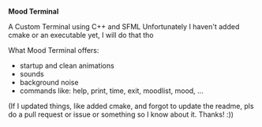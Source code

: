 <b> Mood Terminal </b>

A Custom Terminal using C++ and SFML 
Unfortunately I haven't added cmake or an executable yet, I will do that tho 

What Mood Terminal offers:
- startup and clean animations
- sounds
- background noise
- commands like: help, print, time, exit, moodlist, mood, ...

(If I updated things, like added cmake, and forgot to update the readme, pls do a pull request or issue or something so I know about it. Thanks! :))
